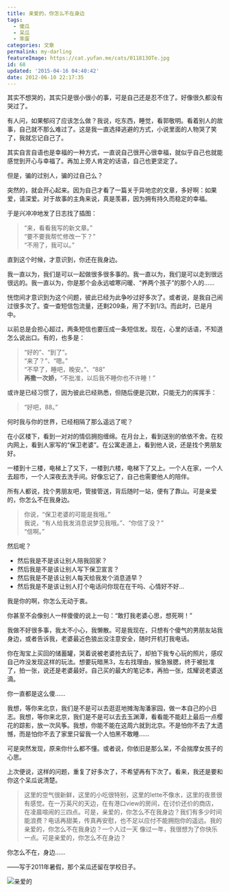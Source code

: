 ```yaml
---
title: 亲爱的，你怎么不在身边
tags:
  - 傻瓜
  - 呆瓜
  - 笨蛋
categories: 文章
permalink: my-darling
featureImage: https://cat.yufan.me/cats/011813OTe.jpg
id: 68
updated: '2015-04-16 04:40:42'
date: 2012-06-10 22:17:35
---
```


其实不想哭的，其实只是很小很小的事，可是自己还是忍不住了。好像很久都没有哭过了。

有人问，如果郁闷了应该怎么做？我说，吃东西，睡觉，看郭敬明。看着别人的故事，自己就不那么难过了。这是我一直选择逃避的方式，小说里面的人物哭了笑了，我就忘记自己了。

其实自言自语也是幸福的一种方式，一直说自己很开心很幸福，就似乎自己也就能感觉到开心与幸福了。再加上旁人肯定的话语，自己也更坚定了。

但是，骗的过别人，骗的过自己么？

<!--more-->

突然的，就会开心起来。因为自己才看了一篇关于异地恋的文章，多好啊：如果爱，请深爱。对于故事的主角来说，真是羡慕，因为拥有持久而稳定的幸福。

于是兴冲冲地发了日志找了插图：

>“来，看看我写的新文章。”  
>“要不要我帮忙修改一下？”  
>“不用了，我可以。”

直到这个时候，才意识到，你还在我身边。

我一直以为，我们是可以一起做很多很多事的。我一直以为，我们是可以走到很远很远的。我一直以为，你是那个会永远嘘寒问暖、“养两个孩子”的那个人的……

恍惚间才意识到为这个问题，彼此已经为此争吵过好多次了。或者说，是我自己闹过很多次了。查一查短信包流量，还剩209条，用了不到1/3。而此时，已是月中。

以前总是会担心超过，两条短信也要压成一条短信发。现在，心里的话语，不知道怎么说出口。有的，也多是：

>“好的”、“到了”。  
>“来了？”、“嗯。”  
>“不早了，睡吧，晚安。”、“88”  
>**再撒一次娇，**“不批准，以后我不睡你也不许睡！”

或许是已经习惯了，因为彼此已经熟悉，但随后便是沉默，只能无力的挥挥手：

>“好吧，88。”

何时我与你的世界，已经相隔了那么遥远了呢？

在小区楼下，看到一对对的情侣拥抱缠绵。在月台上，看到送别的依依不舍。在校内网上，看到人家写的“保卫老婆”。在公寓走道上，看到他人说，还是找个男朋友好。

一楼到十三楼，电梯上了又下，一楼到六楼，电梯下了又上。一个人在家，一个人去超市，一个人深夜去洗手间。好像忘记了，自己也需要他人的陪伴。

所有人都说，找个男朋友吧，管接管送，背后随时一站，便有了靠山。可是亲爱的，你怎么不在我身边。

>你说，“保卫老婆的可能是我哦。”  
>我说，“有人给我发消息说梦见我哦。”、“你信了没？”  
>“信啊。”

然后呢？
<ul>
<li>然后我是不是该让别人陪我回家？</li>
<li>然后我是不是该让别人写下保卫宣言？</li>
<li>然后我是不是该让别人每天给我发个消息道早？</li>
<li>然后我是不是该让别人打个电话问你现在在干吗、心情好不好…</li>
</ul>

我是你的啊，你怎么无动于衷。

你甚至不会像别人一样傻傻的说上一句：“敢打我老婆心思，想死啊！”

我做不好很多事，我太不小心，我懒散。可是我现在，只想有个傻气的男朋友站我身边，或者告诉我，老婆最近色狼出没注意安全，随时开机打我电话。

你在淘宝上买回的储蓄罐，哭着说被老婆抢去玩了，却拍下我专心玩的照片，感叹自己咋没发现这样的玩法。想要玩暗黑3，左右找理由，猴急猴腮，终于被批准了，拍一张，说还是老婆最好。自己买的最大的笔记本，再拍一张，炫耀说老婆送滴。

你一直都是这么傻……

我想，等你来北京，我们是不是可以去逛逛地摊淘淘潘家园，做一本自己的小日志。我想，等你来北京，我们是不是可以去去玉渊潭，看看能不能赶上最后一点樱花的踪影，放一次风筝。我想，你能不能在这周六就到北京。不是怕你不去了太遗憾，而是怕你不去了家里只留我一个人怕黑不敢睡……

可是突然发现，原来你什么都不懂。或者说，你依旧是那么呆，不会揣摩女孩子的心思。

上次便说，这样的问题，重复了好多次了，不希望再有下次了。看来，我还是要和你这个呆瓜说清楚。

>这里的空气很新鲜，这里的小吃很特别，这里的lette不像水，这里的夜景很有感觉。在一万英尺的天边，在有港口view的房间，在讨价还价的商店，在凌晨喧闹的三四点。可是，亲爱的，你怎么不在我身边？我们有多少时间能浪费？电话再甜美，传真再安慰，也不足以应付不能拥抱你的遥远。我的亲爱的，你怎么不在我身边？一个人过一天 像过一年，我很想为了你快乐一点。可是亲爱的，你怎么不在身边？

你怎么不在，身边……

——写于2011年暑假，那个呆瓜还留在学校日子。

![亲爱的](https://cat.yufan.me/cats/0118135iY.jpg)
